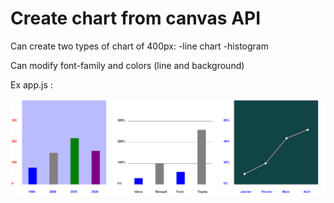 # Create chart from canvas API

Can create two types of chart of 400px: 
    -line chart
    -histogram

Can modify font-family and colors (line and background)

Ex app.js :

![example](https://github.com/fbergot/Chart_400/blob/main/example.png)